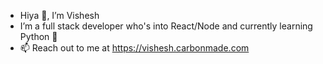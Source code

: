 - Hiya 👋, I’m Vishesh
- I’m a full stack developer who's into React/Node and currently learning Python 🐍
- 📫 Reach out to me at https://vishesh.carbonmade.com
